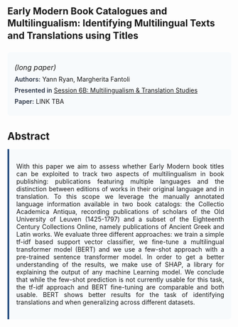 
<style>    
    h2 {
        margin-top: 0;
        margin-bottom: 1.5rem;
        line-height: 1.3;
    }
    
    h3 {
        margin-top: 2rem;
        margin-bottom: 1rem;
        font-size: 1.4rem;
        font-weight:bold;
    }
    
    .metadata {
        background-color: #f7fafc;
        padding: 1rem;
        border-radius: 6px;
        margin-bottom: 2rem;
    }
    
    .metadata p {
        margin: 0.5rem 0;
    }
    
    .abstract {
        text-align: justify;
        padding: 1rem;
        background-color: #f7fafc;
        border-left: 4px solid #2c5282;
        border-radius: 0 6px 6px 0;
    }
    
    strong {
        color: #2d3748;
        font-weight: 600;
    }
</style>
<main role="main">
<h2>Early Modern Book Catalogues and Multilingualism: Identifying Multilingual Texts and Translations using Titles</h2>

<section class="metadata">
<p style='font-size:1rem'><i>(long paper)</i></p>
<p><strong>Authors:</strong> Yann Ryan, Margherita Fantoli</p>
<p><strong>Presented in</strong> <a href="/programme/#session6B">Session 6B: Multilingualism & Translation Studies</a></p>
<p><strong>Paper:</strong> LINK TBA</p>
</section>

<section>
<h3>Abstract</h3>
<div class="abstract">
<p>With this paper we aim to assess whether Early Modern book titles can be exploited to track two aspects of multilingualism in book publishing: publications featuring multiple languages and the distinction between editions of works in their original language and in translation. To this scope we leverage the manually annotated language information available in two book catalogs: the Collectio Academica Antiqua, recording publications of scholars of the Old University of Leuven (1425-1797) and a subset of the Eighteenth Century Collections Online, namely publications of Ancient Greek and Latin works. We evaluate three different approaches: we train a simple tf-idf based support vector classifier, we fine-tune a multilingual transformer model (BERT) and we use a few-shot approach with a pre-trained sentence transformer model. In order to get a better understanding of the results, we make use of SHAP, a library for explaining the output of any machine Learning model. We conclude that while the few-shot prediction is not currently usable for this task, the tf-idf approach and BERT fine-tuning are comparable and both usable. BERT shows  better results for the task of identifying translations and when generalizing across different datasets.</p>
</div>
</section>
</main>